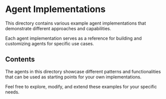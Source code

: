 # Agent Implementations

This directory contains various example agent implementations that demonstrate different approaches and capabilities.

Each agent implementation serves as a reference for building and customizing agents for specific use cases.

## Contents

The agents in this directory showcase different patterns and functionalities that can be used as starting points for your own implementations.

Feel free to explore, modify, and extend these examples for your specific needs.
